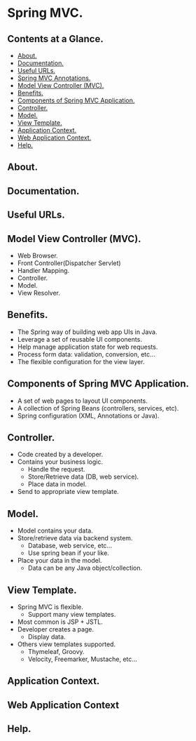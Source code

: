 # Spring MVC.





## Contents at a Glance.
* [About.](#about)
* [Documentation.](#documentation)
* [Useful URLs.](#useful-urls)
* [Spring MVC Annotations.](spring-mvc-annotations.md)
* [Model View Controller (MVC).](#model-view-controller-mvc)
* [Benefits.](#benefits)
* [Components of Spring MVC Application.](#components-of-spring-mvc-application)
* [Controller.](#controller)
* [Model.](#model)
* [View Template.](#view-template)
* [Application Context.](#application-context)
* [Web Application Context.](#web-application-context)
* [Help.](#help)





## About.





## Documentation.





## Useful URLs.





## Model View Controller (MVC).
* Web Browser.
* Front Controller(Dispatcher Servlet)
* Handler Mapping.
* Controller.
* Model.
* View Resolver.





## Benefits.
* The Spring way of building web app UIs in Java.
* Leverage a set of reusable UI components.
* Help manage application state for web requests.
* Process form data: validation, conversion, etc...
* The flexible configuration for the view layer.





## Components of Spring MVC Application.
* A set of web pages to layout UI components.
* A collection of Spring Beans (controllers, services, etc).
* Spring configuration (XML, Annotations or Java).





## Controller.
* Code created by a developer.
* Contains your business logic.
  * Handle the request.
  * Store/Retrieve data (DB, web service).
  * Place data in model.
* Send to appropriate view template.





## Model.
* Model contains your data.
* Store/retrieve data via backend system.
  * Database, web service, etc...
  * Use spring bean if your like.
* Place your data in the model.
  * Data can be any Java object/collection.





## View Template.
* Spring MVC is flexible.
  * Support many view templates.
* Most common is JSP + JSTL.
* Developer creates a page.
  * Display data.
* Others view templates supported.
  * Thymeleaf, Groovy.
  * Velocity, Freemarker, Mustache, etc...





## Application Context.





## Web Application Context





## Help.
